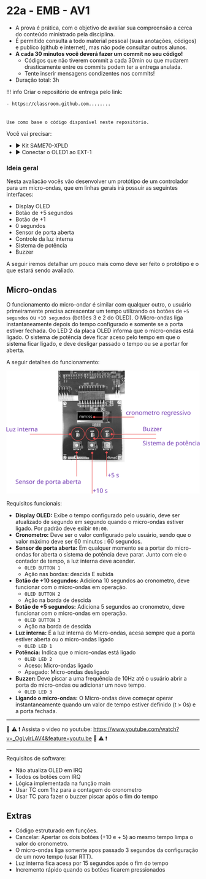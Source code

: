 # 22a - EMB - AV1

- A prova é prática, com o objetivo de avaliar sua compreensão a cerca do conteúdo ministrado pela disciplina. 
- É permitido consulta a todo material pessoal (suas anotações, códigos) e publico (github e internet), mas não pode consultar outros alunos.
- **A cada 30 minutos você deverá fazer um commit no seu código!**
    - Códigos que não tiverem commit a cada 30min ou que mudarem drasticamente entre os commits podem ter a entrega anulada.
    - Tente inserir mensagens condizentes nos commits!
- Duração total: 3h

!!! info
    Criar o repositório de entrega pelo link:
    
    - https://classroom.github.com........


    Use como base o código disponível neste repositório.

Você vai precisar:

- ▶️ Kit SAME70-XPLD
- ▶️ Conectar o OLED1 ao EXT-1

### Ideia geral

Nesta avaliacão vocês vão desenvolver um protótipo de um controlador para um micro-ondas, que em linhas gerais irá possuir as seguintes interfaces:

- Display OLED
- Botão de +5 segundos
- Botão de +1
- 0 segundos
- Sensor de porta aberta
- Controle da luz interna 
- Sistema de potência
- Buzzer 

A seguir iremos detalhar um pouco mais como deve ser feito o protótipo e o que estará sendo avaliado.

## Micro-ondas

O funcionamento do micro-ondar é similar com qualquer outro, o usuário primeiramente precisa acrescentar um tempo utilizando os botões de `+5 segundos` ou `+10 segundos` (botões 3 e 2 do OLED). O Micro-ondas liga instantaneamente depois do tempo configurado e somente se a porta estiver fechada. Oo LED 2 da placa OLED informa que o micro-ondas está ligado. O sistema de potência deve ficar aceso pelo tempo em que o sistema ficar ligado, e deve desligar passado o tempo ou se a portar for aberta.

A seguir detalhes do funcionamento:

![](diagrama.png)

Requisitos funcionais:

- **Display OLED:** Exibe o tempo configurado pelo usuário, deve ser atualizado de segundo em segundo quando o micro-ondas estiver ligado. Por padrão deve exibir `00:00`.
- **Cronometro:** Deve ser o valor configurado pelo usuário, sendo que o valor máximo deve ser 60 minutos : 60 segundos. 
- **Sensor de porta aberta:** Em qualquer momento se a portar do micro-ondas for aberta o sistema de potência deve parar. Junto com ele o contador de tempo, a luz interna deve acender.
    - `OLED BUTTON 1`
    - Ação nas bordas: descida E subida
- **Botão de +10 segundos:** Adiciona 10 segundos ao cronometro, deve funcionar com o micro-ondas em operação.
   - `OLED BUTTON 2`
   - Ação na borda de descida 
- **Botão de +5 segundos:** Adiciona 5 segundos ao cronometro, deve funcionar com o micro-ondas em operação.
   - `OLED BUTTON 3`
   - Ação na borda de descida 
- **Luz interna:** É a luz interna do Micro-ondas, acesa sempre que a porta estiver aberta ou o micro-ondas ligado
    - `OLED LED 1`
- **Potência:** Indica que o micro-ondas está ligado
    - `OLED LED 2`
    - Aceso: Micro-ondas ligado
    - Apagado: Micro-ondas desligado
- **Buzzer:** Deve piscar a uma frequência de 10Hz até o usuário abrir a porta do micro-ondas ou adicionar um novo tempo.
    - `OLED LED 3`
- **Ligando o micro-ondas:** O Micro-ondas deve começar operar instantaneamente quando um valor de tempo estiver definido (t > 0s) e a porta fechada.

-------------------

🎥 ⚠️ ❗ Assista o video no youtube: https://www.youtube.com/watch?v=_OgLylrLAV4&feature=youtu.be 🎥 ⚠️ ❗

-------------------

Requisitos de software:

- Não atualiza OLED em IRQ
- Todos os botões com IRQ
- Lógica implementada na função main
- Usar TC com 1hz para a contagem do cronometro
- Usar TC para fazer o buzzer piscar após o fim do tempo

## Extras

- Código estruturado em funções.
- Cancelar: Apertar os dois botões (+10 e + 5) ao mesmo tempo limpa o valor do cronometro.
- O micro-ondas liga somente apos passado 3 segundos da configuração de um novo tempo (usar RTT).
- Luz interna fica acesa por 15 segundos após o fim do tempo
- Incremento rápido quando os botões ficarem pressionados
